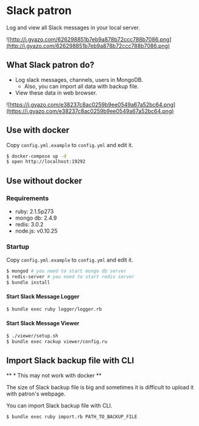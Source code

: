 # Slack patron

Log and view all Slack messages in your local server.

![http://i.gyazo.com/626298851b7eb9a878b72ccc788b7086.png](http://i.gyazo.com/626298851b7eb9a878b72ccc788b7086.png)

## What Slack patron do?

- Log slack messages, channels, users in MongoDB.
  - Also, you can import all data with backup file.
- View these data in web browser.

![https://i.gyazo.com/e38237c8ac0259b9ee0549a67a52bc64.png](https://i.gyazo.com/e38237c8ac0259b9ee0549a67a52bc64.png)

## Use with docker

Copy `config.yml.example` to `config.yml` and edit it.

```sh
$ docker-compose up -d
$ open http://localhost:19292
```

## Use without docker

### Requirements

- ruby: 2.1.5p273
- mongo db: 2.4.9
- redis: 3.0.2
- node.js: v0.10.25

### Startup

Copy `config.yml.example` to `config.yml` and edit it.

```sh
$ mongod # you need to start mongo db server
$ redis-server # you need to start redis server
$ bundle install
```

#### Start Slack Message Logger

```sh
$ bundle exec ruby logger/logger.rb
```

#### Start Slack Message Viewer

```sh
$ ./viewer/setup.sh
$ bundle exec rackup viewer/config.ru
```

## Import Slack backup file with CLI

** * This may not work with docker **

The size of Slack backup file is big and sometimes it is difficult to upload it with patron's webpage.

You can import Slack backup file with CLI.

```sh
$ bundle exec ruby import.rb PATH_TO_BACKUP_FILE
```
